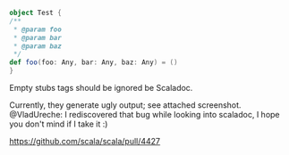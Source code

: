 ```scala
object Test {
/**
 * @param foo
 * @param bar
 * @param baz
 */
def foo(foo: Any, bar: Any, baz: Any) = ()
}
```

Empty stubs tags should be ignored be Scaladoc.

Currently, they generate ugly output; see attached screenshot.
@VladUreche: I rediscovered that bug while looking into scaladoc, I hope you don't mind if I take it :)

https://github.com/scala/scala/pull/4427
